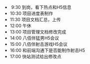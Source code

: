 *  9:30 到岗，看下热点和H5信息
* 10:30 项目进度表制作
* 11:30 项目文档汇总，上传
* 12:00 午休
* 13:00 项目管理文档修改完成
* 14:00 八佰伴猛男H5会议
* 15:00 八佰伴射击游戏H5会议
* 16:00 和前端沟通下是否能制作射击H5
* 17:00 快站测试给出修改点
